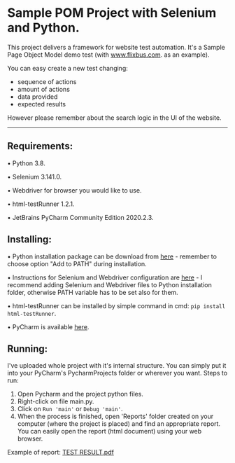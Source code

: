 # Sample POM Project with Selenium and Python.

This project delivers a framework for website test automation. It's a Sample Page Object Model demo test (with www.flixbus.com. as an example). 


You can easy create a new test changing:
- sequence of actions
- amount of actions
- data provided
- expected results

However please remember about the search logic in the UI of the website.

---

## Requirements:
•	Python 3.8.

•	Selenium 3.141.0.

•	Webdriver for browser you would like to use.

•	html-testRunner 1.2.1.

•	JetBrains PyCharm Community Edition 2020.2.3.

## Installing:
•	Python installation package can be download from [here](https://www.python.org/downloads/) - remember to choose option "Add to PATH" during installation.

•	Instructions for Selenium and Webdriver configuration are [here](https://selenium-python.readthedocs.io/installation.html#downloading-python-bindings-for-selenium) - I recommend adding Selenium and Webdriver files to Python installation folder, otherwise PATH variable has to be set also for them.

•	html-testRunner can be installed by simple command in cmd: ```pip install html-testRunner```.

•	PyCharm is available [here](https://www.jetbrains.com/pycharm/download/#section=windows).

## Running:
I've uploaded  whole project with it's internal structure. You can simply put it into your PyCharm's PycharmProjects folder or wherever you want.
Steps to run:

1.	Open Pycharm and the project python files.
2.	Right-click on file main.py.
3.	Click on ```Run 'main'``` or ```Debug 'main'```.
4.	When the process is finished, open 'Reports' folder created on your computer (where the project is placed) and find an appropriate report. You can easily open the report (html document) using your web browser.

Example of report:
[TEST RESULT.pdf](https://github.com/KrzysztofWieckowski/SampleWorks/files/5720160/TEST.RESULT.pdf)

